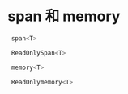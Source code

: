 # span 和 memory

```c#
 span<T> 

```

```c#
 ReadOnlySpan<T>

```

```c#
 memory<T> 
```

```c#
 ReadOnlymemory<T>
 ```